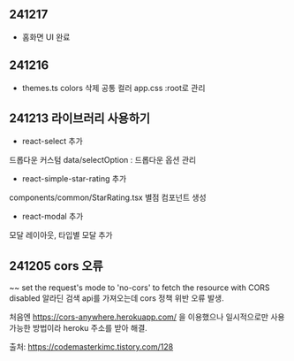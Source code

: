 ## 241217

- 홈화면 UI 완료

## 241216

- themes.ts colors 삭제
  공통 컬러 app.css :root로 관리

## 241213 라이브러리 사용하기

- react-select 추가

드롭다운 커스텀
data/selectOption : 드롭다운 옵션 관리

- react-simple-star-rating 추가

components/common/StarRating.tsx
별점 컴포넌트 생성

- react-modal 추가

모달 레이아웃, 타입별 모달 추가

## 241205 cors 오류

~~ set the request's mode to 'no-cors' to fetch the resource with CORS disabled
알라딘 검색 api를 가져오는데 cors 정책 위반 오류 발생.

처음엔 https://cors-anywhere.herokuapp.com/ 을 이용했으나 일시적으로만 사용 가능한 방법이라
heroku 주소를 받아 해결.

출처: https://codemasterkimc.tistory.com/128
